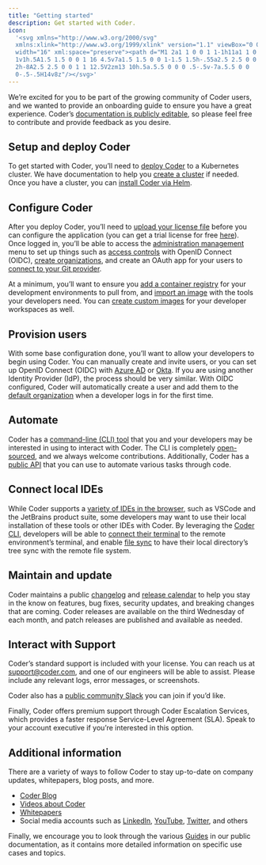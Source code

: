 ```yaml
---
title: "Getting started"
description: Get started with Coder.
icon:
  '<svg xmlns="http://www.w3.org/2000/svg"
  xmlns:xlink="http://www.w3.org/1999/xlink" version="1.1" viewBox="0 0 16 16"
  width="16" xml:space="preserve"><path d="M1 2a1 1 0 0 1 1-1h11a1 1 0 0 1 1
  1v1h.5A1.5 1.5 0 0 1 16 4.5v7a1.5 1.5 0 0 1-1.5 1.5h-.55a2.5 2.5 0 0 1-2.45
  2h-8A2.5 2.5 0 0 1 1 12.5V2zm13 10h.5a.5.5 0 0 0 .5-.5v-7a.5.5 0 0
  0-.5-.5H14v8z"/></svg>'
---
```


We’re excited for you to be part of the growing community of Coder users, and we
wanted to provide an onboarding guide to ensure you have a great experience.
Coder’s [documentation is publicly editable](https://github.com/cdr/docs), so
please feel free to contribute and provide feedback as you desire.

## Setup and deploy Coder

To get started with Coder, you’ll need to [deploy Coder](./setup/index.md) to a
Kubernetes cluster. We have documentation to help you
[create a cluster](./setup/kubernetes/index.md) if needed. Once you have a
cluster, you can [install Coder via Helm](./setup/installation.md).

## Configure Coder

After you deploy Coder, you’ll need to
[upload your license file](./setup/configuration.md) before you can configure
the application (you can get a trial license for free
[here](https://coder.com/trial)). Once logged in, you’ll be able to access the
[administration management](./admin/index.md) menu to set up things such as
[access controls](./admin/access-control/index.md) with OpenID Connect (OIDC),
[create organizations](./admin/organizations.md), and create an OAuth app for
your users to [connect to your Git provider](./admin/git.md).

At a minimum, you’ll want to ensure you
[add a container registry](./admin/registries/index.md) for your development
environments to pull from, and [import an image](./images/importing.md) with the
tools your developers need. You can [create custom images](images/writing.md)
for your developer workspaces as well.

## Provision users

With some base configuration done, you’ll want to allow your developers to begin
using Coder. You can manually create and invite users, or you can set up OpenID
Connect (OIDC) with [Azure AD](./guides/admin/oidc-azuread.md) or
[Okta](./guides/admin/oidc-okta.md). If you are using another Identity Provider
(IdP), the process should be very similar. With OIDC configured, Coder will
automatically create a user and add them to the
[default organization](./admin/organizations.md) when a developer logs in for
the first time.

## Automate

Coder has a [command-line (CLI) tool](./cli/index.md) that you and your
developers may be interested in using to interact with Coder. The CLI is
completely [open-sourced](https://github.com/cdr/coder-cli), and we always
welcome contributions. Additionally, Coder has a [public API](./guides/api.md)
that you can use to automate various tasks through code.

## Connect local IDEs

While Coder supports a
[variety of IDEs in the browser](https://coder.com/docs/coder/v1.20/workspaces/editors),
such as VSCode and the JetBrains product suite, some developers may want to use
their local installation of these tools or other IDEs with Coder. By leveraging
the [Coder CLI](./cli/index.md), developers will be able to
[connect their terminal](./cli/remote-terminal.md) to the remote environment’s
terminal, and enable [file sync](./cli/file-sync.md) to have their local
directory’s tree sync with the remote file system.

## Maintain and update

Coder maintains a public [changelog](./changelog/index.md) and
[release calendar](https://coder.com/release-calendar.ical) to help you stay in
the know on features, bug fixes, security updates, and breaking changes that are
coming. Coder releases are available on the third Wednesday of each month, and
patch releases are published and available as needed.

## Interact with Support

Coder’s standard support is included with your license. You can reach us at
[support@coder.com](mailto:support@coder.com), and one of our engineers will be
able to assist. Please include any relevant logs, error messages, or
screenshots.

Coder also has a [public community Slack](https://cdr.co/join-community) you can
join if you’d like.

Finally, Coder offers premium support through Coder Escalation Services, which
provides a faster response Service-Level Agreement (SLA). Speak to your account
executive if you’re interested in this option.

## Additional information

There are a variety of ways to follow Coder to stay up-to-date on company
updates, whitepapers, blog posts, and more.

- [Coder Blog](https://coder.com/blog)
- [Videos about Coder](https://coder.com/resources/videos)
- [Whitepapers](https://coder.com/resources/whitepapers)
- Social media accounts such as
  [LinkedIn](https://www.linkedin.com/company/coderhq),
  [YouTube](https://www.youtube.com/channel/UCWexK_ECcUU3vEIdb-VYkfw),
  [Twitter](https://twitter.com/coderhq), and others

Finally, we encourage you to look through the various
[Guides](./guides/index.md) in our public documentation, as it contains more
detailed information on specific use cases and topics.
